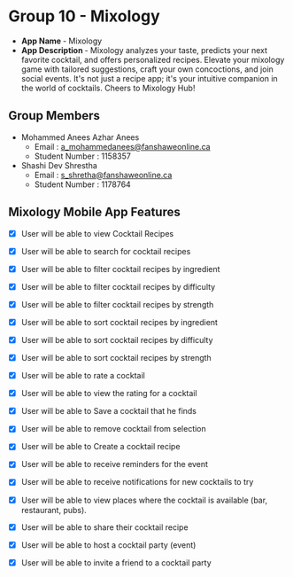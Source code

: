 # Group 10 - Mixology



- <b>App Name </b> - Mixology
- <b>App Description </b> - 
Mixology analyzes your taste, predicts your next favorite cocktail, and offers personalized recipes. Elevate your mixology game with tailored suggestions, craft your own concoctions, and join social events. It's not just a recipe app; it's your intuitive companion in the world of cocktails. Cheers to Mixology Hub!

## Group Members

 - Mohammed Anees Azhar Anees 
     - Email : a_mohammedanees@fanshaweonline.ca
     - Student Number : 1158357
 - Shashi Dev Shrestha
     - Email : s_shretha@fanshaweonline.ca
     - Student Number : 1178764


## Mixology Mobile App Features

- [x] User will be able to view Cocktail Recipes
- [x] User will be able to search for cocktail recipes
- [x] User will be able to filter cocktail recipes by ingredient
- [x] User will be able to filter cocktail recipes by difficulty
- [x] User will be able to filter cocktail recipes by strength
- [x] User will be able to sort cocktail recipes by ingredient
- [x] User will be able to sort cocktail recipes by difficulty
- [x] User will be able to sort cocktail recipes by strength
- [x] User will be able to rate a cocktail
- [x] User will be able to view the rating for a cocktail
- [x] User will be able to Save a cocktail that he finds
- [x] User will be able to remove cocktail from selection
- [x] User will be able to Create a cocktail recipe
- [x] User will be able to receive reminders for the event 
- [x] User will be able to receive notifications for new cocktails to try
- [x] User will be able to view places where the cocktail is available (bar, restaurant, pubs).
- [x] User will be able to share their cocktail recipe
- [x] User will be able to host a cocktail party (event)
- [x] User will be able to invite a friend to a cocktail party

